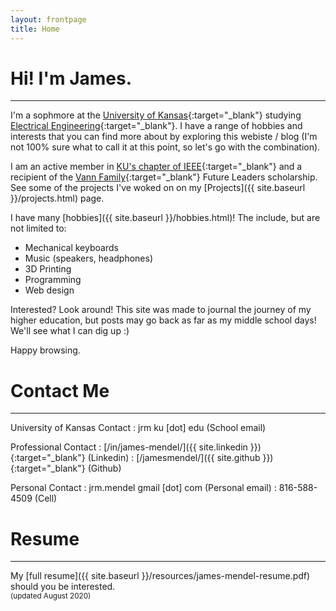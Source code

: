 ```yaml
---
layout: frontpage
title: Home
---
```

# Hi! I'm James.
-----
I'm a sophmore at the [University of Kansas](//engr.ku.edu/){:target="_blank"} studying [Electrical Engineering](//eecs.ku.edu/){:target="_blank"}.
I have a range of hobbies and interests that you can find more about by exploring this webiste / blog (I'm not 100% sure what to call it at this point, so let's go with the combination). 

I am an active member in [KU's chapter of IEEE](https://ieee.eecs.ku.edu){:target="_blank"} and a recipient of the [Vann Family](https://engr.ku.edu/kyle-d-vann){:target="_blank"} Future Leaders scholarship. See some of the projects I've woked on on my [Projects]({{ site.baseurl }}/projects.html) page.

I have many [hobbies]({{ site.baseurl }}/hobbies.html)! The include, but are not limited to:
- Mechanical keyboards
- Music (speakers, headphones)
- 3D Printing
- Programming
- Web design

Interested? Look around! This site was made to journal the journey of my higher education, but posts may go back as far as my middle school days! We'll see what I can dig up :)

Happy browsing.

# Contact Me
-----
University of Kansas Contact
: <i class="fas fa-fw fa-envelope"></i> jrm <i class="fas fa-at"></i> ku \[dot\] edu (School email)

Professional Contact
: <i class="fab fa-fw fa-linkedin"></i> [/in/james-mendel/]({{ site.linkedin }}){:target="_blank"} (Linkedin)
: <i class="fab fa-fw fa-github-square"></i> [/jamesmendel/]({{ site.github }}){:target="_blank"} (Github)

Personal Contact
: <i class="fas fa-fw fa-envelope"></i> jrm.mendel <i class="fas fa-at"></i> gmail \[dot\] com (Personal email)
: <i class="fas fa-fw fa-mobile-alt"></i> 816-588-4509 (Cell)

# Resume
----
My [full resume]({{ site.baseurl }}/resources/james-mendel-resume.pdf) should you be interested.
<br>
<small>(updated August 2020)</small>
